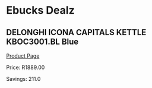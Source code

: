 
# Ebucks Dealz
## DELONGHI ICONA CAPITALS KETTLE KBOC3001.BL Blue
[Product Page](https://www.ebucks.com/web/shop/productSelected.do?prodId=1149052743&catId=704985963)

Price: R1889.00

Savings: 211.0


	